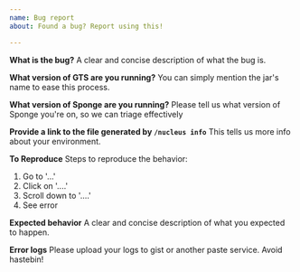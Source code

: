 ```yaml
---
name: Bug report
about: Found a bug? Report using this!

---
```


<!-- If you do not use this template, your issue may be closed without warning. -->
**What is the bug?**
A clear and concise description of what the bug is.

**What version of GTS are you running?**
You can simply mention the jar's name to ease this process.

**What version of Sponge are you running?**
Please tell us what version of Sponge you're on, so we can triage effectively

**Provide a link to the file generated by `/nucleus info`**
This tells us more info about your environment.

**To Reproduce**
Steps to reproduce the behavior:
1. Go to '...'
2. Click on '....'
3. Scroll down to '....'
4. See error

**Expected behavior**
A clear and concise description of what you expected to happen.

**Error logs**
Please upload your logs to gist or another paste service. Avoid hastebin!

